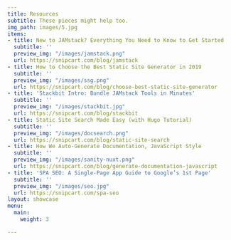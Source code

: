 ```yaml
---
title: Resources
subtitle: These pieces might help too.
img_path: images/5.jpg
items:
- title: New to JAMstack? Everything You Need to Know to Get Started
  subtitle: ''
  preview_img: "/images/jamstack.png"
  url: https://snipcart.com/blog/jamstack
- title: How to Choose the Best Static Site Generator in 2019
  subtitle: ''
  preview_img: "/images/ssg.png"
  url: https://snipcart.com/blog/choose-best-static-site-generator
- title: 'Stackbit Intro: Bundle JAMstack Tools in Minutes'
  subtitle: ''
  preview_img: "/images/stackbit.jpg"
  url: https://snipcart.com/blog/stackbit
- title: Static Site Search Made Easy (with Hugo Tutorial)
  subtitle: ''
  preview_img: "/images/docsearch.png"
  url: https://snipcart.com/blog/static-site-search
- title: How We Auto-Generate Documentation, JavaScript Style
  subtitle: ''
  preview_img: "/images/sanity-nuxt.png"
  url: https://snipcart.com/blog/generate-documentation-javascript
- title: 'SPA SEO: A Single-Page App Guide to Google’s 1st Page'
  subtitle: ''
  preview_img: "/images/seo.jpg"
  url: https://snipcart.com/spa-seo
layout: showcase
menu:
  main:
    weight: 3

---
```

